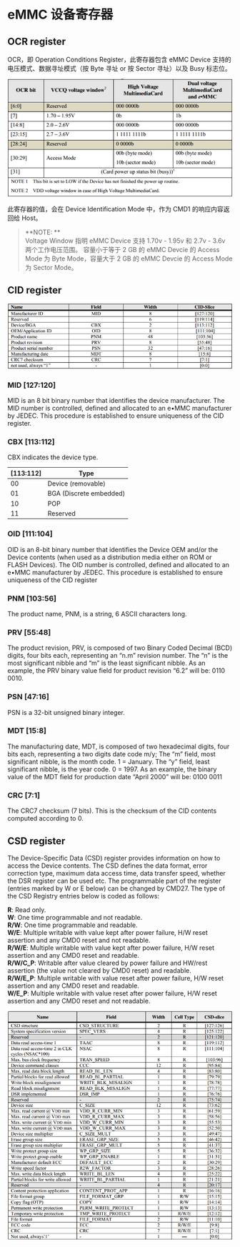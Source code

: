 # eMMC 设备寄存器

## OCR register

OCR，即 Operation Conditions Register，此寄存器包含 eMMC Device 支持的电压模式、数据寻址模式（按 Byte 寻址 or 按 Sector 寻址）以及 Busy 标志位。

![](ocr.png) 

此寄存器的值，会在 Device Identification Mode 中，作为 CMD1 的响应内容返回给 Host。

> **NOTE: **  
> Voltage Window 指明 eMMC Device 支持 1.70v - 1.95v 和 2.7v - 3.6v 两个工作电压范围。
> 容量小于等于 2 GB 的 eMMC Devcie 的 Access Mode 为 Byte Mode，容量大于 2 GB 的 eMMC Devcie 的 Access Mode 为 Sector Mode。

## CID register

![](cid-register.png) 

### MID [127:120]

MID is an 8 bit binary number that identifies the device manufacturer. The MID number is controlled, defined and allocated to an e•MMC manufacturer by JEDEC. This procedure is established to ensure uniqueness of the CID register.

### CBX [113:112]

CBX indicates the device type.

| [113:112] | Type  |
| -- | --  |
| 00 | Device (removable) |
| 01 | BGA (Discrete embedded) |
| 10 | POP |
| 11 | Reserved |

### OID [111:104]

OID is an 8-bit binary number that identifies the Device OEM and/or the Device contents (when used as a distribution media either on ROM or FLASH Devices). The OID number is controlled, defined and allocated to an e•MMC manufacturer by JEDEC. This procedure is established to ensure uniqueness of the CID register

### PNM [103:56]

The product name, PNM, is a string, 6 ASCII characters long.

### PRV [55:48]

The product revision, PRV, is composed of two Binary Coded Decimal (BCD) digits, four bits each, representing an “n.m” revision number. The “n” is the most significant nibble and “m” is the least significant nibble. As an example, the PRV binary value field for product revision “6.2” will be: 0110 0010.

### PSN [47:16]

PSN is a 32-bit unsigned binary integer.

### MDT [15:8]

The manufacturing date, MDT, is composed of two hexadecimal digits, four bits each, representing a two digits date code m/y; The “m” field, most significant nibble, is the month code. 1 = January. The “y” field, least significant nibble, is the year code. 0 = 1997. As an example, the binary value of the MDT field for production date “April 2000” will be: 0100 0011

### CRC [7:1]

The CRC7 checksum (7 bits). This is the checksum of the CID contents computed according to 0.

## CSD register

The Device-Specific Data (CSD) register provides information on how to access the Device contents. The CSD defines the data format, error correction type, maximum data access time, data transfer speed, whether the DSR register can be used etc. The programmable part of the register (entries marked by W or E below) can be changed by CMD27. The type of the CSD Registry entries below is coded as follows:

**R**: Read only.  
**W**: One time programmable and not readable.  
**R/W**: One time programmable and readable.  
**W/E**: Multiple writable with value kept after power failure, H/W reset assertion and any CMD0 reset and not readable.  
**R/W/E**: Multiple writable with value kept after power failure, H/W reset assertion and any CMD0 reset and readable.  
**R/W/C_P**: Writable after value cleared by power failure and HW/rest assertion (the value not cleared by CMD0 reset) and readable.  
**R/W/E_P**: Multiple writable with value reset after power failure, H/W reset assertion and any CMD0 reset and readable.  
**W/E_P**: Multiple writable with value reset after power failure, H/W reset assertion and any CMD0 reset and not readable.  

![](csd-register.png) 

